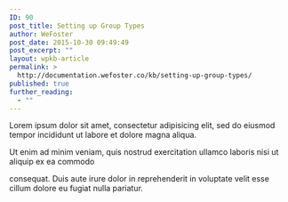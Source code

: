 ```yaml
---
ID: 90
post_title: Setting up Group Types
author: WeFoster
post_date: 2015-10-30 09:49:49
post_excerpt: ""
layout: wpkb-article
permalink: >
  http://documentation.wefoster.co/kb/setting-up-group-types/
published: true
further_reading:
  - ""
---
```

Lorem ipsum dolor sit amet, consectetur adipisicing elit, sed do eiusmod tempor incididunt ut labore et dolore magna aliqua.

Ut enim ad minim veniam, quis nostrud exercitation ullamco laboris nisi ut aliquip ex ea commodo

consequat. Duis aute irure dolor in reprehenderit in voluptate velit esse cillum dolore eu fugiat nulla pariatur.